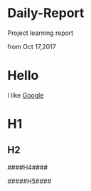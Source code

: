 # Daily-Report
Project learning report

from Oct 17,2017

Hello
====
I like [Google](https://www.google.com/)

H1
====

H2
----

####H4####

#####H5####
